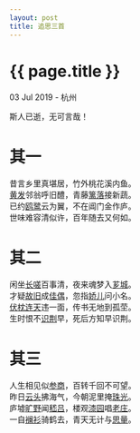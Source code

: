 ```yaml
---
layout: post
title: 追思三首
---
```


{{ page.title }}
================

<p class="meta">03 Jul 2019 - 杭州</p>

斯人已逝，无可言哉！
# 其一
昔言乡里真堪居，竹外桃花溪内鱼。  
[黄发](https://www.zdic.net/hans/%E9%BB%84%E5%8F%91)邻翁呼旧醴，青藤[篱落](https://www.zdic.net/hans/%E7%AF%B1%E8%90%BD)接新蔬。  
已约[鸥鹭](https://www.zdic.net/hans/%E9%B8%A5%E9%B9%AD%E7%9B%9F)云为翼，不在阊门金作庐。  
世味难容清似许，百年随去又何如。

# 其二
闲坐[长嗟](https://www.zdic.net/hans/%E9%95%BF%E5%97%9F)百事清，夜来魂梦入[芗城](https://baike.baidu.com/item/%E8%8A%97%E5%9F%8E/13878888)。  
才疑[故旧](https://www.zdic.net/hans/%E6%95%85%E6%97%A7)成[佳偶](https://www.zdic.net/hans/%E4%BD%B3%E5%81%B6)，忽指[娇儿](https://www.zdic.net/hans/%E5%A8%87%E5%84%BF)问小名。  
[伏枕](https://www.zdic.net/hans/%E4%BC%8F%E6%9E%95)[连天](https://www.zdic.net/hans/%E8%BF%9E%E5%A4%A9)违一面，传书无地到孤茔。  
生时恨不[识荆](https://www.zdic.net/hans/%E8%AF%86%E8%8D%86)早，死后方知早识荆。

# 其三
人生相见似[参商](https://www.zdic.net/hans/%E5%8F%82%E5%95%86)，百转千回不可望。  
昨日[云头](https://www.zdic.net/hans/%E4%BA%91%E5%A4%B4)拂海气，今朝泥里掩[珠光](https://www.zdic.net/hans/%E7%8F%A0%E5%85%89)。  
庐墟[旷野](https://www.zdic.net/hans/%E6%97%B7%E9%87%8E)闻[嵇吕](https://www.zdic.net/hans/%E5%B5%87%E5%90%95)，楼观[漆园](https://www.zdic.net/hans/%E6%BC%86%E5%9B%AD)唱[老庄](https://www.zdic.net/hans/%E8%80%81%E5%BA%84)。  
一自[襕衫](https://www.zdic.net/hans/%E8%A5%95%E8%A1%AB)骑鹤去，青天无计与[思量](https://baike.baidu.com/item/%E6%80%9D%E9%87%8F)。

